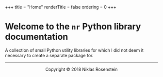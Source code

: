 +++
title = "Home"
renderTitle = false
ordering = 0
+++

# Welcome to the `nr` Python library documentation

A collection of small Python utility libraries for which I did not deem it
necessary to create a separate package for.

---

<p align="center">Copyright &copy; 2018 Niklas Rosenstein</p>
